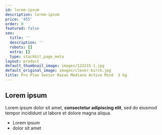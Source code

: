 ```yaml
---
id: lorem-ipsum
description: lorem-ipsum
price: '455'
order: 0
featured: false
seo:
  title: ''
  description: ''
  robots: []
  extra: []
  type: stackbit_page_meta
layout: product
default_thumbnail_image: images/122215-1.jpg
default_original_image: images/clever-birch.jpg
title: Pro Plan Senior Razas Mediana Active Mind  3 kg
---
```

## Lorem ipsum

Lorem ipsum dolor sit amet, **consectetur adipiscing elit**, sed do eiusmod tempor incididunt ut labore et dolore magna aliqua.

- Lorem ipsum
- dolor sit amet
